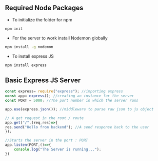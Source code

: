 ## Required Node Packages

- To initialize the folder for npm 

```bash
npm init
```

- For the server to work install Nodemon globally

```bash
npm install -g nodemon
```

- To install express JS

```bash
npm install express
```

## Basic Express JS Server

```js
const express= require("express"); //importing express 
const app= express(); //creating an instance for the server
const PORT = 5000; //The port number in which the server runs

app.use(express.json()); //middleware to parse raw json to js object 

// A get request in the root / route
app.get("/",(req,res)=>{
res.send("Hello from backend"); //A send response back to the user
});

//Starts the server in the port : PORT
app.listen(PORT,()=>{
	console.log("The Server is running...");
})
```
